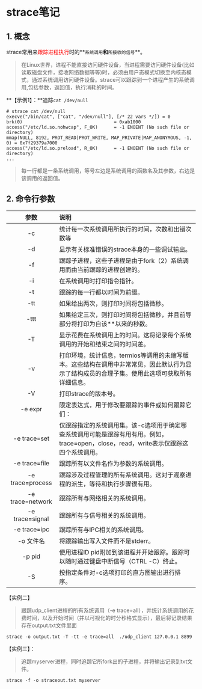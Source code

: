 # strace笔记

## 1. 概念

strace常用来<font color='red'>跟踪进程执行</font>时的**`系统调用`**和**`所接收的信号`**。

>  在Linux世界，进程不能直接访问硬件设备，当进程需要访问硬件设备(比如读取磁盘文件，接收网络数据等等)时，必须由用户态模式切换至内核态模式，通过系统调用访问硬件设备。strace可以跟踪到一个进程产生的系统调用,包括参数，返回值，执行消耗的时间。



**【示例1】：**追踪`cat /dev/null`

```
# strace cat /dev/null
execve("/bin/cat", ["cat", "/dev/null"], [/* 22 vars */]) = 0
brk(0)                                  = 0xab1000
access("/etc/ld.so.nohwcap", F_OK)      = -1 ENOENT (No such file or directory)
mmap(NULL, 8192, PROT_READ|PROT_WRITE, MAP_PRIVATE|MAP_ANONYMOUS, -1, 0) = 0x7f29379a7000
access("/etc/ld.so.preload", R_OK)      = -1 ENOENT (No such file or directory)
...
```

> 每一行都是一条系统调用，等号左边是系统调用的函数名及其参数，右边是该调用的返回值。



## 2. 命令行参数

|       参数       | 说明                                                         |
| :--------------: | :----------------------------------------------------------- |
|        -c        | 统计每一次系统调用所执行的时间，次数和出错次数等             |
|        -d        | 显示有关标准错误的strace本身的一些调试输出。                 |
|        -f        | 跟踪子进程，这些子进程是由于fork（2）系统调用而由当前跟踪的进程创建的。 |
|        -i        | 在系统调用时打印指令指针。                                   |
|        -t        | 跟踪的每一行都以时间为前缀。                                 |
|       -tt        | 如果给出两次，则打印时间将包括微秒。                         |
|       -ttt       | 如果给定三次，则打印时间将包括微秒，并且前导部分将打印为自该**以来的秒数。 |
|        -T        | 显示花费在系统调用上的时间。这将记录每个系统调用的开始和结束之间的时间差。 |
|        -v        | 打印环境，统计信息，termios等调用的未缩写版本。这些结构在调用中非常常见，因此默认行为显示了结构成员的合理子集。使用此选项可获取所有详细信息。 |
|        -V        | 打印strace的版本号。                                         |
|     -e expr      | 限定表达式，用于修改要跟踪的事件或如何跟踪它们：             |
|   -e trace=set   | 仅跟踪指定的系统调用集。该-c选项用于确定哪些系统调用可能是跟踪有用有用。例如，trace=open，close，read，write表示仅跟踪这四个系统调用。 |
|  -e trace=file   | 跟踪所有以文件名作为参数的系统调用。                         |
| -e trace=process | 跟踪涉及过程管理的所有系统调用。这对于观察进程的派生，等待和执行步骤很有用。 |
| -e trace=network | 跟踪所有与网络相关的系统调用。                               |
| -e trace=signal  | 跟踪所有与信号相关的系统调用。                               |
|   -e trace=ipc   | 跟踪所有与IPC相关的系统调用。                                |
|    -o 文件名     | 将跟踪输出写入文件而不是stderr。                             |
|      -p pid      | 使用进程ID pid附加到该进程并开始跟踪。跟踪可以随时通过键盘中断信号（CTRL -C）终止。 |
|        -S        | 按指定条件对-c选项打印的直方图输出进行排序。                 |

【实例二】

> 跟踪udp_client进程的所有系统调用（-e trace=all），并统计系统调用的花费时间，以及开始时间（并以可视化的时分秒格式显示），最后将记录结果存在output.txt文件里面

```
strace -o output.txt -T -tt -e trace=all  ./udp_client 127.0.0.1 8899
```

【实例三】：

> 追踪myserver进程，同时追踪它所fork出的子进程，并将输出记录到txt文件。

```
strace -f -o straceout.txt myserver
```

